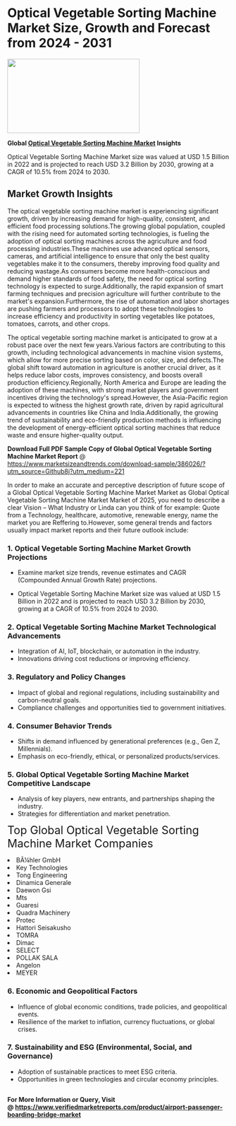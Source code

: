 <H1>Optical Vegetable Sorting Machine Market Size, Growth and Forecast from 2024 - 2031</H1><img class="aligncenter size-medium wp-image-584254" src="https://thirdeyenews.in/wp-content/uploads/2024/09/Global-Market-Research-300x168.jpeg" alt="" width="300" height="168" /><p><strong>Global&nbsp;<a href="https://www.marketsizeandtrends.com/download-sample/386026/?utm_source=Github8j?utm_medium=221">Optical Vegetable Sorting Machine Market</a> Insights</strong></p><p>Optical Vegetable Sorting Machine Market size was valued at USD 1.5 Billion in 2022 and is projected to reach USD 3.2 Billion by 2030, growing at a CAGR of 10.5% from 2024 to 2030.</p><p><h2>Market Growth Insights</h2> <p>The optical vegetable sorting machine market is experiencing significant growth, driven by increasing demand for high-quality, consistent, and efficient food processing solutions.The growing global population, coupled with the rising need for automated sorting technologies, is fueling the adoption of optical sorting machines across the agriculture and food processing industries.These machines use advanced optical sensors, cameras, and artificial intelligence to ensure that only the best quality vegetables make it to the consumers, thereby improving food quality and reducing wastage.As consumers become more health-conscious and demand higher standards of food safety, the need for optical sorting technology is expected to surge.Additionally, the rapid expansion of smart farming techniques and precision agriculture will further contribute to the market's expansion.Furthermore, the rise of automation and labor shortages are pushing farmers and processors to adopt these technologies to increase efficiency and productivity in sorting vegetables like potatoes, tomatoes, carrots, and other crops. </p> <p>The optical vegetable sorting machine market is anticipated to grow at a robust pace over the next few years.Various factors are contributing to this growth, including technological advancements in machine vision systems, which allow for more precise sorting based on color, size, and defects.The global shift toward automation in agriculture is another crucial driver, as it helps reduce labor costs, improves consistency, and boosts overall production efficiency.Regionally, North America and Europe are leading the adoption of these machines, with strong market players and government incentives driving the technology's spread.However, the Asia-Pacific region is expected to witness the highest growth rate, driven by rapid agricultural advancements in countries like China and India.Additionally, the growing trend of sustainability and eco-friendly production methods is influencing the development of energy-efficient optical sorting machines that reduce waste and ensure higher-quality output.</p><p><span class=""><strong>Download Full PDF Sample Copy of Global Optical Vegetable Sorting Machine Market Report</strong> @ <a href="https://www.marketsizeandtrends.com/download-sample/386026/?utm_source=Github8j?utm_medium=221" target="_blank">https://www.marketsizeandtrends.com/download-sample/386026/?utm_source=Github8j?utm_medium=221</a></span></p><p>In order to make an accurate and perceptive description of future scope of a Global&nbsp;Optical Vegetable Sorting Machine Market Market as Global&nbsp;Optical Vegetable Sorting Machine Market Market of 2025, you need to describe a clear Vision &ndash; What Industry or Linda can you think of for example: Quote from a Technology, healthcare, automotive, renewable energy, name the market you are Reffering to.However, some general trends and factors usually impact market reports and their future outlook include:</p><h3>1.&nbsp;<strong>Optical Vegetable Sorting Machine Market Growth Projections</strong></h3><ul><li>Examine market size trends, revenue estimates and CAGR (Compounded Annual Growth Rate) projections.</li><li><p>Optical Vegetable Sorting Machine Market size was valued at USD 1.5 Billion in 2022 and is projected to reach USD 3.2 Billion by 2030, growing at a CAGR of 10.5% from 2024 to 2030.</p></li></ul><h3>2.&nbsp;<strong>Optical Vegetable Sorting Machine Market Technological Advancements</strong></h3><ul><li>Integration of AI, IoT, blockchain, or automation in the industry.</li><li>Innovations driving cost reductions or improving efficiency.</li></ul><h3>3.&nbsp;<strong>Regulatory and Policy Changes</strong></h3><ul><li>Impact of global and regional regulations, including sustainability and carbon-neutral goals.</li><li>Compliance challenges and opportunities tied to government initiatives.</li></ul><h3>4.&nbsp;<strong>Consumer Behavior Trends</strong></h3><ul><li>Shifts in demand influenced by generational preferences (e.g., Gen Z, Millennials).</li><li>Emphasis on eco-friendly, ethical, or personalized products/services.</li></ul><h3>5.&nbsp;<strong>Global Optical Vegetable Sorting Machine Market Competitive Landscape</strong></h3><ul><li>Analysis of key players, new entrants, and partnerships shaping the industry.</li><li>Strategies for differentiation and market penetration.</li></ul><p data-pm-slice="1 1 []"><span style="color: inherit; font-family: inherit; font-size: 25px;">Top Global Optical Vegetable Sorting Machine Market Companies</span></p><div class="" data-test-id=""><p><li>BÃ¼hler GmbH</li><li> Key Technologies</li><li> Tong Engineering</li><li> Dinamica Generale</li><li> Daewon Gsi</li><li> Mts</li><li> Guaresi</li><li> Quadra Machinery</li><li> Protec</li><li> Hattori Seisakusho</li><li> TOMRA</li><li> Dimac</li><li> SELECT</li><li> POLLAK SALA</li><li> Angelon</li><li> MEYER</li></p></div><h3>6.&nbsp;<strong>Economic and Geopolitical Factors</strong></h3><ul><li>Influence of global economic conditions, trade policies, and geopolitical events.</li><li>Resilience of the market to inflation, currency fluctuations, or global crises.</li></ul><h3>7.&nbsp;<strong>Sustainability and ESG (Environmental, Social, and Governance)</strong></h3><ul><li>Adoption of sustainable practices to meet ESG criteria.</li><li>Opportunities in green technologies and circular economy principles.</li></ul><h2><strong style="font-size: 14px;">For More Information or Query, Visit @&nbsp;</strong><a style="background-color: #ffffff; font-size: 14px;" href="https://www.marketsizeandtrends.com/report/optical-vegetable-sorting-machine-market/" target="_blank">https://www.verifiedmarketreports.com/product/airport-passenger-boarding-bridge-market</a></h2>